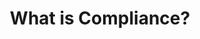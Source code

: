---
title: "What is Compliance?"
description: ""
themeColor: "#3C494F"
cardImage: "/images/learning-path/kubernetes-icon.svg"
courses: 2
weight: 2
---